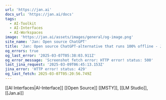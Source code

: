 ```yaml
---
url: 'https://jan.ai'
docs_url: 'https://jan.ai/docs'
tags:
  - AI-Toolkit
  - AI-Interfaces
  - AI-Workspaces
image: 'https://jan.ai/assets/images/general/og-image.png'
site_name: 'Jan: Open source ChatGPT'
title: 'Jan: Open source ChatGPT-alternative that runs 100% offline - Jan'
og_errors: true
og_last_error: '2025-03-07T05:38:03.911Z'
og_error_message: 'Screenshot fetch error: HTTP error! status: 500'
last_jina_request: '2025-03-09T06:45:13.153Z'
jina_error: 'HTTP error! status: 429'
og_last_fetch: 2025-03-07T05:20:56.749Z
---
```

[[AI Interfaces|AI-Interface]] [[Open Source]]
[[MSTY]], [[LM Studio]], [[Jan.ai]]
